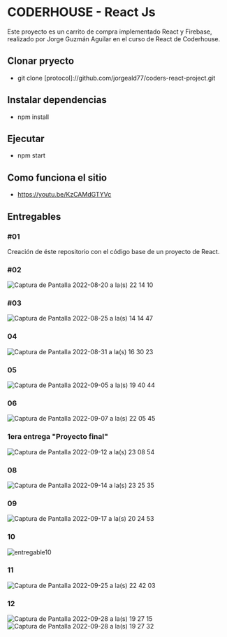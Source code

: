 # CODERHOUSE - React Js
Este proyecto es un carrito de compra implementado React y Firebase, realizado por Jorge Guzmán Aguilar en el curso de React de Coderhouse.


## Clonar pryecto
- git clone [protocol]://github.com/jorgeald77/coders-react-project.git

## Instalar dependencias
- npm install

## Ejecutar
- npm start

## Como funciona el sitio
- https://youtu.be/KzCAMdGTYVc


## Entregables

### #01
Creación de éste repositorio con el código base de un proyecto de React.

### #02
![Captura de Pantalla 2022-08-20 a la(s) 22 14 10](https://user-images.githubusercontent.com/14790269/185773901-85cedb7d-1284-4955-8f54-e46203857dc8.png)

### #03
![Captura de Pantalla 2022-08-25 a la(s) 14 14 47](https://user-images.githubusercontent.com/14790269/186750454-1a6c86d6-d7a0-41a2-98bc-5e9339bca563.png)

### 04
![Captura de Pantalla 2022-08-31 a la(s) 16 30 23](https://user-images.githubusercontent.com/14790269/187788995-55b1840d-e237-4b98-8440-b10d72d82af9.png)

### 05
![Captura de Pantalla 2022-09-05 a la(s) 19 40 44](https://user-images.githubusercontent.com/14790269/188524474-2fd37306-c70b-45ab-88c9-542367086241.png)

### 06
![Captura de Pantalla 2022-09-07 a la(s) 22 05 45](https://user-images.githubusercontent.com/14790269/189025163-47d2a42f-af06-4fb6-964a-ac487838f596.png)

### 1era entrega "Proyecto final"
![Captura de Pantalla 2022-09-12 a la(s) 23 08 54](https://user-images.githubusercontent.com/14790269/189805596-b657f457-3085-458b-87f5-c792909f3d61.png)

### 08
![Captura de Pantalla 2022-09-14 a la(s) 23 25 35](https://user-images.githubusercontent.com/14790269/190314355-a98aa67d-60dc-4539-a318-324a73e69dab.png)

### 09
![Captura de Pantalla 2022-09-17 a la(s) 20 24 53](https://user-images.githubusercontent.com/14790269/190881809-a33b35c6-798b-4c56-806e-c89db4685a46.png)

### 10
![entregable10](https://user-images.githubusercontent.com/14790269/191639540-f313d869-e640-4fee-af4a-3b7f015f991e.jpg)

### 11
![Captura de Pantalla 2022-09-25 a la(s) 22 42 03](https://user-images.githubusercontent.com/14790269/192189615-ef318241-a18c-43ad-b517-0ed32f30a3af.png)

### 12
![Captura de Pantalla 2022-09-28 a la(s) 19 27 15](https://user-images.githubusercontent.com/14790269/192911938-a252cfd3-9ad2-48aa-a4e8-41ab8808ff8f.png)
![Captura de Pantalla 2022-09-28 a la(s) 19 27 32](https://user-images.githubusercontent.com/14790269/192911941-599e0b42-b158-45ee-841d-1ca2ff3315f1.png)
